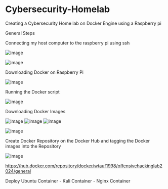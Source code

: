 # Cybersecurity-Homelab
Creating a Cybersecurity Home lab on Docker Engine using a Raspberry pi

General Steps

Connecting my host computer to the raspberry pi using ssh

![image](https://github.com/Will-Tauferner/Cybersecurity-Homelab/assets/112906919/628ba0c1-eb52-44fb-a5d6-5a5f1fb53ce6)

![image](https://github.com/Will-Tauferner/Cybersecurity-Homelab/assets/112906919/1a565ef0-f0e8-44a0-b698-fec0cf44a52d)

Downloading Docker on Raspberry Pi

![image](https://github.com/Will-Tauferner/Cybersecurity-Homelab/assets/112906919/45014604-2502-43d7-9d64-fa3e8d30e2ca)

Running the Docker script 

![image](https://github.com/Will-Tauferner/Cybersecurity-Homelab/assets/112906919/eadfb108-c17d-44d8-a06d-e1b39cb7fd5a)

Downloading Docker Images 

![image](https://github.com/Will-Tauferner/Cybersecurity-Homelab/assets/112906919/fde9a681-99a3-4601-99b3-21e81d669d39)
![image](https://github.com/Will-Tauferner/Cybersecurity-Homelab/assets/112906919/a5bfbdfb-8554-4321-a976-b5132f0e26f8)
![image](https://github.com/Will-Tauferner/Cybersecurity-Homelab/assets/112906919/ebb2e18f-c041-4190-9b48-3f925f45c4b7)

![image](https://github.com/Will-Tauferner/Cybersecurity-Homelab/assets/112906919/0c4b3d3c-023e-426f-83a8-2d5fada51bdd)

Create Docker Repository on the Docker Hub and tagging the Docker images into the Repository 

![image](https://github.com/Will-Tauferner/Cybersecurity-Homelab/assets/112906919/13c5fa41-4aea-4711-bf09-f3be7b31cca0)

https://hub.docker.com/repository/docker/wtauf1998/offensivehackinglab2024/general

Deploy Ubuntu Container - Kali Container - Nginx Container 



